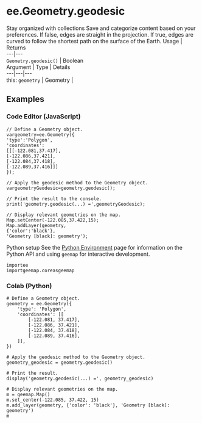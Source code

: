  
#  ee.Geometry.geodesic
Stay organized with collections  Save and categorize content based on your preferences. 
If false, edges are straight in the projection. If true, edges are curved to follow the shortest path on the surface of the Earth. Usage | Returns  
---|---  
`Geometry.geodesic()` | Boolean  
Argument | Type | Details  
---|---|---  
this: `geometry` | Geometry |   
## Examples
### Code Editor (JavaScript)
```
// Define a Geometry object.
vargeometry=ee.Geometry({
'type':'Polygon',
'coordinates':
[[[-122.081,37.417],
[-122.086,37.421],
[-122.084,37.418],
[-122.089,37.416]]]
});

// Apply the geodesic method to the Geometry object.
vargeometryGeodesic=geometry.geodesic();

// Print the result to the console.
print('geometry.geodesic(...) =',geometryGeodesic);

// Display relevant geometries on the map.
Map.setCenter(-122.085,37.422,15);
Map.addLayer(geometry,
{'color':'black'},
'Geometry [black]: geometry');
```

Python setup
See the [ Python Environment](https://developers.google.com/earth-engine/guides/python_install) page for information on the Python API and using `geemap` for interactive development.
```
importee
importgeemap.coreasgeemap
```

### Colab (Python)
```
# Define a Geometry object.
geometry = ee.Geometry({
    'type': 'Polygon',
    'coordinates': [[
        [-122.081, 37.417],
        [-122.086, 37.421],
        [-122.084, 37.418],
        [-122.089, 37.416],
    ]],
})

# Apply the geodesic method to the Geometry object.
geometry_geodesic = geometry.geodesic()

# Print the result.
display('geometry.geodesic(...) =', geometry_geodesic)

# Display relevant geometries on the map.
m = geemap.Map()
m.set_center(-122.085, 37.422, 15)
m.add_layer(geometry, {'color': 'black'}, 'Geometry [black]: geometry')
m
```

